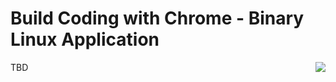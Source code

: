 Build Coding with Chrome - Binary Linux Application
====================================================

<img src="../static_files/images/cwc_logo.png" align="right">

TBD
